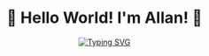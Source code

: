 <h1 align="center", font="Impact"><b>🤖 Hello World! I'm Allan! 🤖</b></h1>

<p align="center">
  <a href="https://git.io/typing-svg"><img src="https://readme-typing-svg.demolab.com?font=Impact+Code&color=e5e5e5&size=30&pause=1000&center=true&vCenter=true&random=false&width=435&lines=Developer;20+years%2C+Curitiba-PR" alt="Typing SVG" /></a>
</p>
